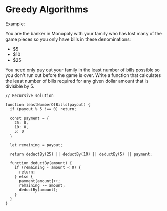 # Greedy Algorithms

Example:

You are the banker in Monopoly with your family who has lost many of the game pieces so you only have bills in these denominations: 

- $5
- $10
- $25 

You need only pay out your family in the least number of bills possible so you don't run out before the game is over. Write a function that calculates the least number of bills required for any given dollar amount that is divisible by 5.

```
// Recursive solution

function leastNumberOfBills(payout) {
  if (payout % 5 !== 0) return;
  
  const payment = {
    25: 0,
    10: 0,
    5: 0
  }
  
  let remaining = payout;

  return deductBy(25) || deductBy(10) || deductBy(5) || payment;

  function deductBy(amount) {
    if (remaining - amount < 0) {
      return;
    } else {
      payment[amount]++;
      remaining -= amount;
      deductBy(amount);
    }
  }
}
```
